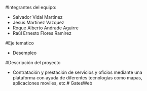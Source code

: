 #Integrantes del equipo:
- Salvador Vidal Martínez
- Jesus Martínez Vazquez
- Roque Alberto Andrade Aguirre
- Raúl Ernesto Flores Ramirez

#Eje tematico
- Desempleo

#Descripción del proyecto
- Contratación y prestación de servicios y oficios mediante una plataforma con ayuda de diferentes tecnologías como mapas, aplicaciones moviles, etc.#   G a t e s W e b  
 